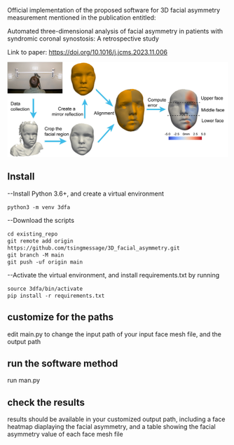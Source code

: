
Official implementation of the proposed software for 3D facial asymmetry measurement mentioned in the publication entitled: 

Automated three-dimensional analysis of facial asymmetry in patients with syndromic coronal synostosis: A retrospective study

Link to paper: https://doi.org/10.1016/j.jcms.2023.11.006


![My result plot](fig5_1.jpg)

## Install
--Install Python 3.6+, and create a virtual environment

```
python3 -m venv 3dfa
```

--Download the scripts
```
cd existing_repo
git remote add origin https://github.com/tsingmessage/3D_facial_asymmetry.git
git branch -M main
git push -uf origin main
```

--Activate the virtual environment, and install requirements.txt by running
```
source 3dfa/bin/activate
pip install -r requirements.txt
```


## customize for the paths

edit main.py to change the input path of your input face mesh file, and the output path

## run the software method
run man.py


## check the results
results should be available in your customized output path, including a face heatmap diaplaying the facial asymmetry, and a table showing the facial asymmetry value of each face mesh file

